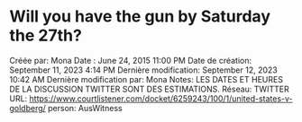 # Will you have the gun by Saturday the 27th?

Créée par: Mona
Date : June 24, 2015 11:00 PM
Date de création: September 11, 2023 4:14 PM
Dernière modification: September 12, 2023 10:42 AM
Dernière modification par: Mona
Notes: LES DATES ET HEURES DE LA DISCUSSION TWITTER SONT DES ESTIMATIONS.
Réseau: TWITTER
URL: https://www.courtlistener.com/docket/6259243/100/1/united-states-v-goldberg/
person: AusWitness